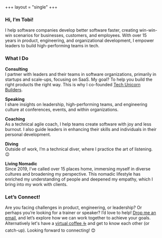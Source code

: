 +++
layout = "single"
+++

### Hi, I’m Tobi!

I help software companies develop better software faster, creating win-win-win scenarios for businesses, customers, and employees. With over 15 years in product, engineering, and organizational development, I empower leaders to build high-performing teams in tech.

### What I Do

**Consulting**  
I partner with leaders and their teams in software organizations, primarily in startups and scale-ups, focusing on SaaS. My goal? To help you build the right products the right way. This is why I co-founded [Tech Unicorn Builders](https://techunicorn.builders).

**Speaking**  
I share insights on leadership, high-performing teams, and engineering culture at conferences, events, and within organizations.

**Coaching**  
As a technical agile coach, I help teams create software with joy and less burnout. I also guide leaders in enhancing their skills and individuals in their personal development.

**Diving**  
Outside of work, I’m a technical diver, where I practice the art of listening. 😉

**Living Nomadic**  
Since 2019, I’ve called over 15 places home, immersing myself in diverse cultures and broadening my perspective. This nomadic lifestyle has enriched my understanding of people and deepened my empathy, which I bring into my work with clients.

### Let’s Connect!
Are you facing challenges in product, engineering, or leadership? Or perhaps you’re looking for a trainer or speaker? I’d love to help! [Drop me an email](mailto:tobi@techunicorn.builders), and let’s explore how we can work together to achieve your goals. Alternatively let's have a [virtual coffee ☕️](https://cal.com/tobiasmende/30min) and get to know each other (or catch-up). Looking forward to connecting! 😊

